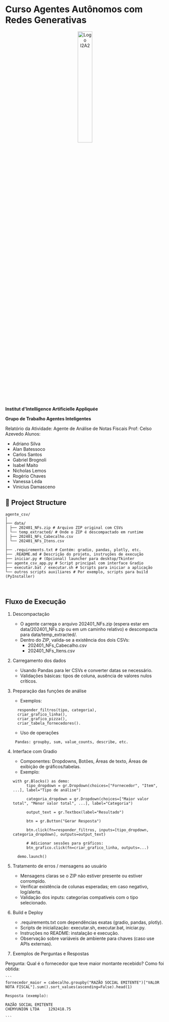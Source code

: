 # Curso Agentes Autônomos com Redes Generativas

<p align="center">
    <picture>
        <image src="/i2a2-instituto-inteligencia-artificial-aplicada.png" alt="Logo I2A2" width="30%">  
    </picture>
</p>

**Institut d'Intelligence Artificielle Appliquée**

**Grupo de Trabalho Agentes Inteligentes**

Relatório da Atividade: Agente de Análise de Notas Fiscais
Prof: Celso Azevedo
Alunos:

-   Adriano Silva
-   Alan Batessoco
-   Carlos Santos
-   Gabriel Brognoli
-   Isabel Maito
-   Nicholas Lemos
-   Rogério Chaves
-   Vanessa Léda
-   Vinicius Damasceno

## 📝 Project Structure

```
agente_csv/
│
├── data/
│ ├── 202401_NFs.zip # Arquivo ZIP original com CSVs
│ └── temp_extracted/ # Onde o ZIP é descompactado em runtime
│ ├── 202401_NFs_Cabecalho.csv
│ └── 202401_NFs_Itens.csv
│
├── .requirements.txt # Contém: gradio, pandas, plotly, etc.
├── .README.md # Descrição do projeto, instruções de execução
├── iniciar.py # (Opcional) launcher para desktop/Tkinter
├── agente_csv_app.py # Script principal com interface Gradio
├── executar.bat / executar.sh # Scripts para iniciar a aplicação
└── outros scripts auxiliares # Por exemplo, scripts para build (PyInstaller)
```

<br>

## Fluxo de Execução

1. Descompactação

    - O agente carrega o arquivo 202401_NFs.zip (espera estar em data/202401_NFs.zip ou em um caminho relativo) e descompacta para data/temp_extracted/.
    - Dentro do ZIP, valida-se a existência dos dois CSVs:
        - 202401_NFs_Cabecalho.csv
        - 202401_NFs_Itens.csv

2. Carregamento dos dados

    - Usando Pandas para ler CSVs e converter datas se necessário.
    - Validações básicas: tipos de coluna, ausência de valores nulos críticos.

3. Preparação das funções de análise

    - Exemplos:

    ```
      responder_filtros(tipo, categoria),
      criar_grafico_linha(),
      criar_grafico_pizza(),
      criar_tabela_fornecedores().
    ```

    - Uso de operações

    ```
     Pandas: groupby, sum, value_counts, describe, etc.
    ```

4. Interface com Gradio

    - Componentes: Dropdowns, Botões, Áreas de texto, Áreas de exibição de gráficos/tabelas.
    - Exemplo:

    ```
    with gr.Blocks() as demo:
          tipo_dropdown = gr.Dropdown(choices=["Fornecedor", "Item", ...], label="Tipo de análise")

          categoria_dropdown = gr.Dropdown(choices=["Maior valor total", "Menor valor total", ...], label="Categoria")

          output_text = gr.Textbox(label="Resultado")

          btn = gr.Button("Gerar Resposta")

          btn.click(fn=responder_filtros, inputs=[tipo_dropdown, categoria_dropdown], outputs=output_text)

          # Adicionar sessões para gráficos:
          btn_grafico.click(fn=criar_grafico_linha, outputs=...)

      demo.launch()

    ```

5. Tratamento de erros / mensagens ao usuário

    - Mensagens claras se o ZIP não estiver presente ou estiver corrompido.
    - Verificar existência de colunas esperadas; em caso negativo, log/alerta.
    - Validação dos inputs: categorias compatíveis com o tipo selecionado.

6. Build e Deploy

    - .requirements.txt com dependências exatas (gradio, pandas, plotly).
    - Scripts de inicialização: executar.sh, executar.bat, iniciar.py.
    - Instruções no README: instalação e execução.
    - Observação sobre variáveis de ambiente para chaves (caso use APIs externas).

7. Exemplos de Perguntas e Respostas

Pergunta: Qual é o fornecedor que teve maior montante recebido?
Como foi obtida:

    ```
    fornecedor_maior = cabecalho.groupby("RAZÃO SOCIAL EMITENTE")["VALOR NOTA FISCAL"].sum().sort_values(ascending=False).head(1)

    Resposta (exemplo):

    RAZÃO SOCIAL EMITENTE
    CHEMYUNION LTDA    1292418.75

    ```
